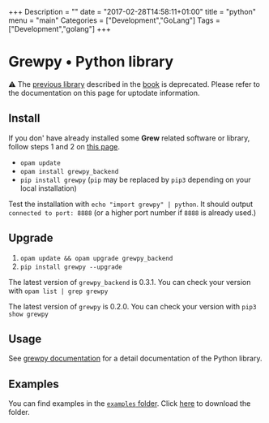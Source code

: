 +++
Description = ""
date = "2017-02-28T14:58:11+01:00"
title = "python"
menu = "main"
Categories = ["Development","GoLang"]
Tags = ["Development","golang"]
+++

# Grewpy • Python library

:warning: The [previous library](../python_2018) described in the [book](https://www.wiley.com/en-fr/Application+of+Graph+Rewriting+to+Natural+Language+Processing-p-9781119522348) is deprecated. Please refer to the documentation on this page for uptodate information. 

## Install

If you don' have already installed some **Grew** related software or library, follow steps 1 and 2 on [this page](../install).

 - `opam update`
 - `opam install grewpy_backend`
 - `pip install grewpy` (`pip` may be replaced by `pip3` depending on your local installation)

Test the installation with `echo "import grewpy" | python`. It should output `connected to port: 8888` (or a higher port number if `8888` is already used.)

## Upgrade

1. `opam update && opam upgrade grewpy_backend`
2. `pip install grewpy --upgrade`

The latest version of `grewpy_backend` is 0.3.1. You can check your version with `opam list | grep grewpy`

The latest version of `grewpy` is 0.2.0. You can check your version with `pip3 show grewpy`


## Usage

See [grewpy documentation](https://grew.fr/python) for a detail documentation of the Python library.

## Examples

You can find examples in the [`examples` folder](https://github.com/grew-nlp/grewpy/tree/master/examples).
Click [here](https://downgit.github.io/#/home?url=https://github.com/grew-nlp/grewpy/tree/master/examples) to download the folder.


